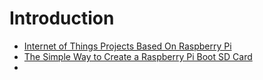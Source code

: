 Introduction
==

- [Internet of Things Projects Based On Raspberry Pi](http://internetofthingswiki.com/internet-of-things-projects-based-on-raspberry-pi/903/)
- [The Simple Way to Create a Raspberry Pi Boot SD Card](http://arduinotronics.blogspot.mx/2016/04/the-simple-way-to-create-raspberry-pi.html)
- [](http://www.cayenne-mydevices.com/?_ga=1.176052778.941638028.1466741629)